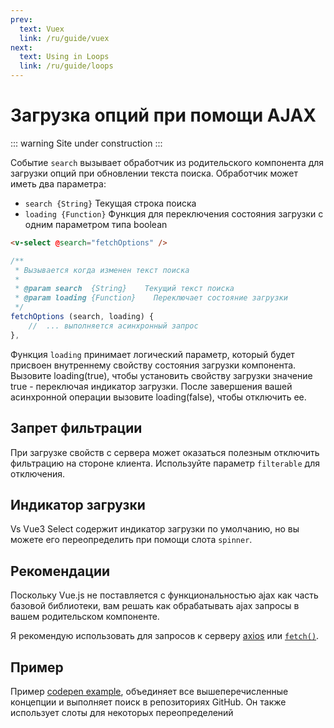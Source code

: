 ```yaml
---
prev:
  text: Vuex
  link: /ru/guide/vuex
next:
  text: Using in Loops
  link: /ru/guide/loops
---
```


# Загрузка опций при помощи AJAX

::: warning
Site under construction
:::

Событие `search` вызывает обработчик из родительского компонента для загрузки опций при обновлении текста поиска. 
Обработчик может иметь два параметра:

- `search {String}` Текущая строка поиска
- `loading {Function}` Функция для переключения состояния загрузки с одним параметром типа boolean

```html
<v-select @search="fetchOptions" />
```

```js
/**
 * Вызывается когда изменен текст поиска
 *
 * @param search  {String}    Текущий текст поиска
 * @param loading {Function}	Переключает состояние загрузки
 */
fetchOptions (search, loading) {
    //  ... выполняется асинхронный запрос
},
```
Функция `loading` принимает логический параметр, который будет присвоен внутреннему свойству состояния загрузки 
компонента. Вызовите loading(true), чтобы установить свойству загрузки значение true - переключая индикатор загрузки. 
После завершения вашей асинхронной операции вызовите loading(false), чтобы отключить ее.

## Запрет фильтрации

При загрузке свойств с сервера может оказаться полезным отключить фильтрацию на стороне клиента. Используйте параметр 
`filterable` для отключения.

## Индикатор загрузки 

Vs Vue3 Select содержит индикатор загрузки по умолчанию, но вы можете его переопределить при помощи слота `spinner`.

## Рекомендации

Поскольку Vue.js не поставляется с функциональностью ajax как часть базовой библиотеки, вам решать как обрабатывать ajax
запросы в вашем родительском компоненте.

Я рекомендую использовать для запросов к серверу [axios](https://github.com/axios/axios) или
[`fetch()`](https://github.com/github/fetch).

## Пример

Пример [codepen example](https://codepen.io/vasoft/pen/LYqvOOM), объединяет все вышеперечисленные концепции и выполняет
поиск в репозиториях GitHub. Он также использует слоты для некоторых переопределений

<CodePen url="LYqvOOM" height="400"/>
